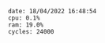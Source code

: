 

                date: 18/04/2022 16:48:54
                cpu: 0.1%
                ram: 19.0%
                cycles: 24000

                         